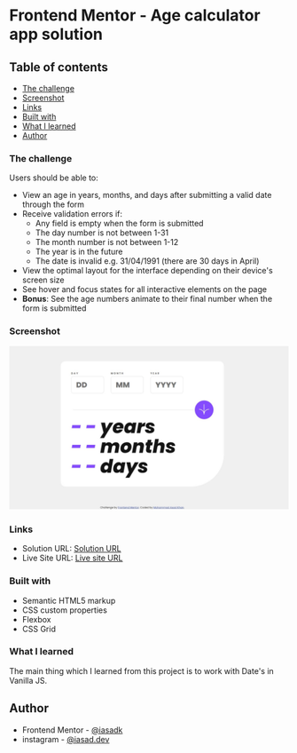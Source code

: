 # Frontend Mentor - Age calculator app solution
## Table of contents

  - [The challenge](#the-challenge)
  - [Screenshot](#screenshot)
  - [Links](#links)
  - [Built with](#built-with)
  - [What I learned](#what-i-learned)
- [Author](#author)


### The challenge

Users should be able to:

- View an age in years, months, and days after submitting a valid date through the form
- Receive validation errors if:
  - Any field is empty when the form is submitted
  - The day number is not between 1-31
  - The month number is not between 1-12
  - The year is in the future
  - The date is invalid e.g. 31/04/1991 (there are 30 days in April)
- View the optimal layout for the interface depending on their device's screen size
- See hover and focus states for all interactive elements on the page
- **Bonus**: See the age numbers animate to their final number when the form is submitted

### Screenshot

![](./screenshot.jpg)


### Links

- Solution URL: [Solution URL](https://iasadk-age-calculator.netlify.app/)
- Live Site URL: [Live site URL](https://iasadk-age-calculator.netlify.app/)

### Built with

- Semantic HTML5 markup
- CSS custom properties
- Flexbox
- CSS Grid

### What I learned

The main thing which I learned from this project is to work with Date's in Vanilla JS.
## Author

- Frontend Mentor - [@iasadk](https://www.frontendmentor.io/profile/iasadk)
- instagram - [@iasad.dev](https://www.instagram.com/iasad.dev/)

